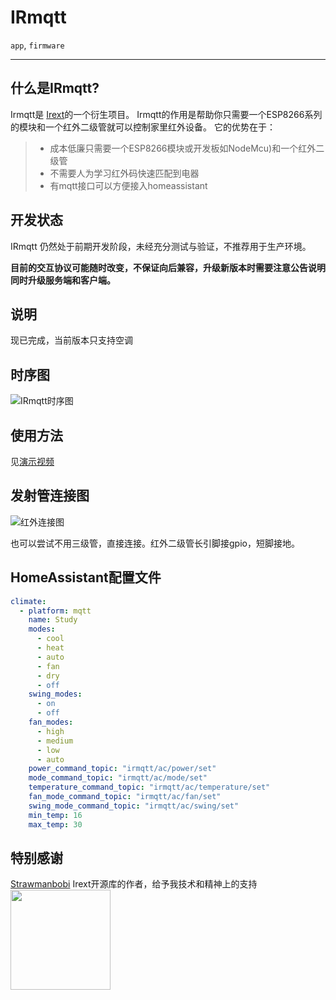 # IRmqtt
`app`, `firmware`

---
## 什么是IRmqtt?
Irmqtt是 [Irext](https://github.com/irext/irext-core)的一个衍生项目。
Irmqtt的作用是帮助你只需要一个ESP8266系列的模块和一个红外二级管就可以控制家里红外设备。
它的优势在于：
  > * 成本低廉只需要一个ESP8266模块或开发板如NodeMcu)和一个红外二级管
  > * 不需要人为学习红外码快速匹配到电器
  > * 有mqtt接口可以方便接入homeassistant

## 开发状态

IRmqtt 仍然处于前期开发阶段，未经充分测试与验证，不推荐用于生产环境。

**目前的交互协议可能随时改变，不保证向后兼容，升级新版本时需要注意公告说明同时升级服务端和客户端。**

## 说明
现已完成，当前版本只支持空调

## 时序图
![IRmqtt时序图](https://github.com/Caffreyfans/IRmqtt/blob/master/src/Irmqtt.svg)
## 使用方法
见[演示视频](https://tv.sohu.com/upload/static/share/share_play.html#105448709_334912730_0_9001_0)

## 发射管连接图
![红外连接图](https://camo.githubusercontent.com/8b4e10e4d829d417cc29a5d5a563f650fb4beabf/687474703a2f2f667269747a696e672e6f72672f6d656469612f667269747a696e672d7265706f2f70726f6a656374732f652f657370383236362d69722d7472616e736d69747465722f696d616765732f49522532305472616e736d69747465725f62622e706e67)

也可以尝试不用三级管，直接连接。红外二级管长引脚接gpio，短脚接地。

## HomeAssistant配置文件
```yaml
climate:
  - platform: mqtt
    name: Study
    modes:
      - cool
      - heat
      - auto
      - fan
      - dry
      - off
    swing_modes:
      - on
      - off
    fan_modes:
      - high
      - medium
      - low
      - auto
    power_command_topic: "irmqtt/ac/power/set"
    mode_command_topic: "irmqtt/ac/mode/set"
    temperature_command_topic: "irmqtt/ac/temperature/set"
    fan_mode_command_topic: "irmqtt/ac/fan/set"
    swing_mode_command_topic: "irmqtt/ac/swing/set"
    min_temp: 16
    max_temp: 30
```

## 特别感谢
[Strawmanbobi](https://github.com/strawmanbobi) Irext开源库的作者，给予我技术和精神上的支持
<img src="http://irext.net/images/bobi_qr.png" align="left" height="160" width="160">
